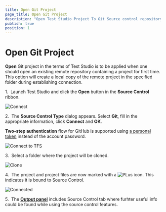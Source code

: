 ```yaml
---
title: Open Git Project
page_title: Open Git Project
description: "Open Test Studio Project To Git Source control repository"
publish: true
position: 1
---
```

# Open Git Project

**Open** Git project in the terms of Test Studio is to be applied when one should open an existing remote repository containing a project for first time. This option will create a local copy of the remote project in the specified folder during establishing connection.

1.&nbsp; Launch Test Studio and click the **Open** button in the **Source Control** ribbon.

![Connect][1]

2.&nbsp; The **Source Control Type** dialog appears. Select **Git**, fill in the appropriate information, click **Connect** and **OK**.

**Two-step authentication** flow for GitHub is supported using <a href="/features/source-control/git/overview-git#Personal-Access-Token" target="_blank">a personal token</a> instead of the account password.

![Connect to TFS][2]

3.&nbsp; Select a folder where the project will be cloned.

![Clone][11]

4.&nbsp; The project and project files are now marked with a ![PLus][4] icon. This indicates it is bound to Source Control.

![Connected][3]

5.&nbsp; The <a href="/features/coded-steps/output-panel" target="_blank">**Output panel**</a> includes Source Control tab where furhter useful info could be found while using the source control features.

[1]: /img/features/source-control/git/open-git-project/fig1.png
[2]: /img/features/source-control/git/connect-to-git/fig2.png
[3]: /img/features/source-control/git/connect-to-git/fig3.png
[4]: /img/features/source-control/connect-to-tfs/fig4.png
[11]:/img/features/source-control/git/open-git-project/fig6.png
